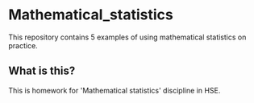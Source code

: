# Mathematical_statistics
This repository contains 5 examples of using mathematical statistics on practice.
## What is this?
This is homework for 'Mathematical statistics' discipline in HSE.
